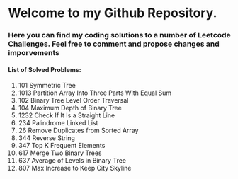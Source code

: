 # Welcome to my Github Repository. 
### Here you can find my coding solutions to a number of Leetcode Challenges. Feel free to comment and propose changes and imporvements

#### List of Solved Problems:
1. 101 Symmetric Tree
1. 1013 Partition Array Into Three Parts With Equal Sum
1. 102 Binary Tree Level Order Traversal
1. 104 Maximum Depth of Binary Tree
1. 1232 Check If It Is a Straight Line
1. 234 Palindrome Linked List
1. 26 Remove Duplicates from Sorted Array
1. 344 Reverse String
1. 347 Top K Frequent Elements
1. 617 Merge Two Binary Trees
1. 637 Average of Levels in Binary Tree
1. 807 Max Increase to Keep City Skyline
